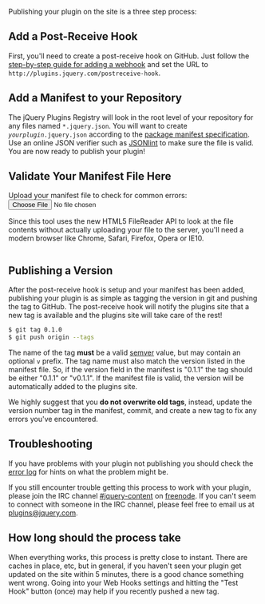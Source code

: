 <script>{
	"title": "Publishing Your Plugin"
}</script>

Publishing your plugin on the site is a three step process:

## Add a Post-Receive Hook

First, you'll need to create a post-receive hook on GitHub. Just follow the
[step-by-step guide for adding a
webhook](https://help.github.com/articles/post-receive-hooks) and set the URL
to `http://plugins.jquery.com/postreceive-hook`.

## Add a Manifest to your Repository

The jQuery Plugins Registry will look in the root level of your repository for
any files named `*.jquery.json`.  You will want to create
<code><em>yourplugin</em>.jquery.json</code> according to the [package manifest
specification](/docs/package-manifest/). Use an online JSON verifier such as
[JSONlint](http://jsonlint.com) to make sure the file is valid. You are now
ready to publish your plugin!

<h2>Validate Your Manifest File Here</h2>

<div>
	Upload your manifest file to check for common errors:
	<input type="file" name="files" value="Upload Manifest">
	<p>Since this tool uses the new HTML5 FileReader API to look at the file contents
		without actually uploading your file to the server, you'll need a modern browser
		like Chrome, Safari, Firefox, Opera or IE10. </p>
	<pre id="validator-output"></pre>
</div>

<script src="/resources/validate.js"></script>

## Publishing a Version

After the post-receive hook is setup and your manifest has been added,
publishing your plugin is as simple as tagging the version in git and pushing
the tag to GitHub.  The post-receive hook will notify the plugins site that a
new tag is available and the plugins site will take care of the rest!

```bash
$ git tag 0.1.0
$ git push origin --tags
```

The name of the tag **must** be a valid [semver](http://semver.org/) value, but
may contain an optional `v` prefix. The tag name must also match the
version listed in the manifest file. So, if the version field in the manifest
is "0.1.1" the tag should be either "0.1.1" or "v0.1.1". If the manifest file
is valid, the version will be automatically added to the plugins site.

We highly suggest that you **do not overwrite old tags**, instead, update the
version number tag in the manifest, commit, and create a new tag to fix any
errors you've encountered.

## Troubleshooting

If you have problems with your plugin not publishing you should check the
[error log](/error.log) for hints on what the problem might be.

If you still encounter trouble getting this process to work with your plugin, please
join the IRC channel [#jquery-content](irc://freenode.net:6667/#jquery-content)
on [freenode](http://freenode.net).  If you can't seem to connect with someone
in the IRC channel, please feel free to email us at
[plugins@jquery.com](mailto:plugins@jquery.com).

## How long should the process take

When everything works, this process is pretty close to instant.  There are
caches in place, etc, but in general, if you haven't seen your plugin get
updated on the site within 5 minutes, there is a good chance something went
wrong.  Going into your Web Hooks settings and hitting the "Test Hook" button
(once) may help if you recently pushed a new tag.
